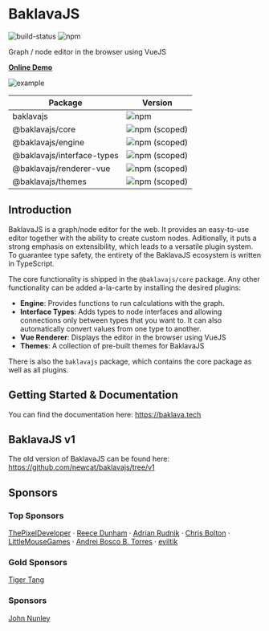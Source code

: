 # BaklavaJS

![build-status](https://github.com/newcat/baklavajs/actions/workflows/build.yml/badge.svg)
![npm](https://img.shields.io/npm/v/baklavajs.svg)

Graph / node editor in the browser using VueJS

**[Online Demo](https://codesandbox.io/s/baklavajs-v2-example-zpfkec?file=/src/App.vue)**

![example](docs/example.png)

| Package                    | Version                                                                                        |
| -------------------------- | ---------------------------------------------------------------------------------------------- |
| baklavajs                  | ![npm](https://img.shields.io/npm/v/baklavajs.svg?style=flat-square)                           |
| @baklavajs/core            | ![npm (scoped)](https://img.shields.io/npm/v/@baklavajs/core.svg?style=flat-square)            |
| @baklavajs/engine          | ![npm (scoped)](https://img.shields.io/npm/v/@baklavajs/engine.svg?style=flat-square)          |
| @baklavajs/interface-types | ![npm (scoped)](https://img.shields.io/npm/v/@baklavajs/interface-types.svg?style=flat-square) |
| @baklavajs/renderer-vue    | ![npm (scoped)](https://img.shields.io/npm/v/@baklavajs/renderer-vue.svg?style=flat-square)    |
| @baklavajs/themes          | ![npm (scoped)](https://img.shields.io/npm/v/@baklavajs/themes.svg?style=flat-square)          |

## Introduction

BaklavaJS is a graph/node editor for the web. It provides an easy-to-use editor together with the ability to create custom nodes. Aditionally, it puts a strong emphasis on extensibility, which leads to a versatile plugin system.
To guarantee type safety, the entirety of the BaklavaJS ecosystem is written in TypeScript.

The core functionality is shipped in the `@baklavajs/core` package. Any other functionality can be added a-la-carte by installing the desired plugins:

-   **Engine**: Provides functions to run calculations with the graph.
-   **Interface Types**: Adds types to node interfaces and allowing connections only between types that you want to. It can also automatically convert values from one type to another.
-   **Vue Renderer**: Displays the editor in the browser using VueJS
-   **Themes**: A collection of pre-built themes for BaklavaJS

There is also the `baklavajs` package, which contains the core package as well as all plugins.

## Getting Started & Documentation

You can find the documentation here: https://baklava.tech

## BaklavaJS v1
The old version of BaklavaJS can be found here: https://github.com/newcat/baklavajs/tree/v1

## Sponsors

### Top Sponsors
<a href="https://github.com/ThePixelDeveloper">ThePixelDeveloper</a>&nbsp;&middot;
<a href="https://github.com/RDIL">Reece Dunham</a>&nbsp;&middot;
<a href="https://github.com/adrianrudnik">Adrian Rudnik</a>&nbsp;&middot;
<a href="https://github.com/yochrisbolton">Chris Bolton</a>&nbsp;&middot;
<a href="https://github.com/LittleMouseGames">LittleMouseGames</a>&nbsp;&middot;
<a href="https://github.com/andreibosco">Andrei Bosco B. Torres</a>&nbsp;&middot;
<a href="https://github.com/eviltik">eviltik</a>

### Gold Sponsors
<a href="https://github.com/TigerHix">Tiger Tang</a>

### Sponsors
<a href="https://github.com/notgull">John Nunley</a>
